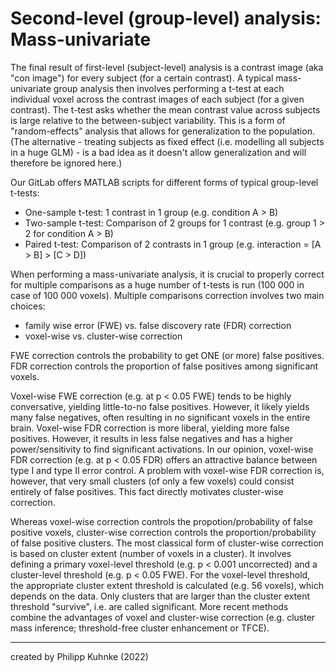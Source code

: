 # Second-level (group-level) analysis: Mass-univariate
The final result of first-level (subject-level) analysis is a contrast image (aka "con image") for every subject (for a certain contrast).
A typical mass-univariate group analysis then involves performing a t-test at each individual voxel across the contrast images of each subject (for a given contrast). 
The t-test asks whether the mean contrast value across subjects is large relative to the between-subject variability.
This is a form of "random-effects" analysis that allows for generalization to the population. (The alternative - treating subjects as fixed effect (i.e. modelling all subjects in a huge GLM) - is a bad idea as it doesn't allow generalization and will therefore be ignored here.)

Our GitLab offers MATLAB scripts for different forms of typical group-level t-tests:
- One-sample t-test: 1 contrast in 1 group (e.g. condition A > B)
- Two-sample t-test: Comparison of 2 groups for 1 contrast (e.g. group 1 > 2 for condition A > B)
- Paired t-test: Comparison of 2 contrasts in 1 group (e.g. interaction = [A > B] > [C > D])

When performing a mass-univariate analysis, it is crucial to properly correct for multiple comparisons as a huge number of t-tests is run (100 000 in case of 100 000 voxels). 
Multiple comparisons correction involves two main choices:
- family wise error (FWE) vs. false discovery rate (FDR) correction
- voxel-wise vs. cluster-wise correction

FWE correction controls the probability to get ONE (or more) false positives.
FDR correction controls the proportion of false positives among significant voxels.

Voxel-wise FWE correction (e.g. at p < 0.05 FWE) tends to be highly conversative, yielding little-to-no false positives. However, it likely yields many false negatives, often resulting in no significant voxels in the entire brain. 
Voxel-wise FDR correction is more liberal, yielding more false positives. However, it results in less false negatives and has a higher power/sensitivity to find significant activations. In our opinion, voxel-wise FDR correction (e.g. at p < 0.05 FDR) offers an attractive balance between type I and type II error control. 
A problem with voxel-wise FDR correction is, however, that very small clusters (of only a few voxels) could consist entirely of false positives. This fact directly motivates cluster-wise correction.

Whereas voxel-wise correction controls the propotion/probability of false positive voxels, cluster-wise correction controls the proportion/probability of false positive clusters.
The most classical form of cluster-wise correction is based on cluster extent (number of voxels in a cluster). It involves defining a primary voxel-level threshold (e.g. p < 0.001 uncorrected) and a cluster-level threshold (e.g. p < 0.05 FWE). For the voxel-level threshold, the appropriate cluster extent threshold is calculated (e.g. 56 voxels), which depends on the data. Only clusters that are larger than the cluster extent threshold "survive", i.e. are called significant. 
More recent methods combine the advantages of voxel and cluster-wise correction (e.g. cluster mass inference; threshold-free cluster enhancement or TFCE). 

---
created by Philipp Kuhnke (2022)

